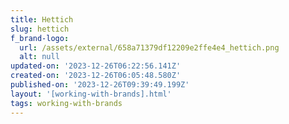 ```yaml
---
title: Hettich
slug: hettich
f_brand-logo:
  url: /assets/external/658a71379df12209e2ffe4e4_hettich.png
  alt: null
updated-on: '2023-12-26T06:22:56.141Z'
created-on: '2023-12-26T06:05:48.580Z'
published-on: '2023-12-26T09:39:49.199Z'
layout: '[working-with-brands].html'
tags: working-with-brands
---
```



